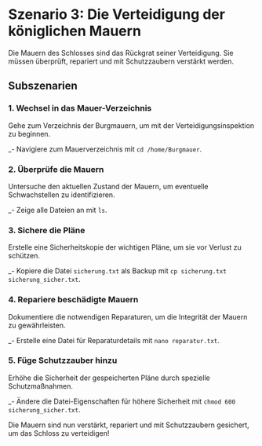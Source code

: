 # Szenario 3: Die Verteidigung der königlichen Mauern

Die Mauern des Schlosses sind das Rückgrat seiner Verteidigung. Sie müssen überprüft, repariert und mit Schutzzaubern verstärkt werden.

## Subszenarien

### 1. Wechsel in das Mauer-Verzeichnis

Gehe zum Verzeichnis der Burgmauern, um mit der Verteidigungsinspektion zu beginnen.

\_- Navigiere zum Mauerverzeichnis mit `cd /home/Burgmauer`.

### 2. Überprüfe die Mauern

Untersuche den aktuellen Zustand der Mauern, um eventuelle Schwachstellen zu identifizieren.

\_- Zeige alle Dateien an mit `ls`.

### 3. Sichere die Pläne

Erstelle eine Sicherheitskopie der wichtigen Pläne, um sie vor Verlust zu schützen.

\_- Kopiere die Datei `sicherung.txt` als Backup mit `cp sicherung.txt sicherung_sicher.txt`.

### 4. Repariere beschädigte Mauern

Dokumentiere die notwendigen Reparaturen, um die Integrität der Mauern zu gewährleisten.

\_- Erstelle eine Datei für Reparaturdetails mit `nano reparatur.txt`.

### 5. Füge Schutzzauber hinzu

Erhöhe die Sicherheit der gespeicherten Pläne durch spezielle Schutzmaßnahmen.

\_- Ändere die Datei-Eigenschaften für höhere Sicherheit mit `chmod 600 sicherung_sicher.txt`.

Die Mauern sind nun verstärkt, repariert und mit Schutzzaubern gesichert, um das Schloss zu verteidigen!
